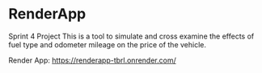 # RenderApp
Sprint 4 Project
This is a tool to simulate and cross examine the effects of fuel type and odometer mileage on the price of the vehicle.

Render App: https://renderapp-tbrl.onrender.com/